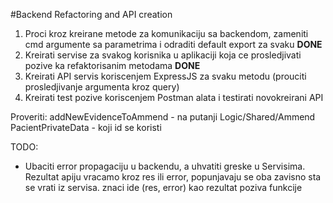 #Backend Refactoring and API creation
1) Proci kroz kreirane metode za komunikaciju sa backendom, zameniti cmd argumente sa parametrima i odraditi default export za svaku **DONE**
2) Kreirati servise za svakog korisnika u aplikaciji koja ce prosledjivati pozive ka refaktorisanim metodama **DONE**
3) Kreirati API servis koriscenjem ExpressJS za svaku metodu (prouciti prosledjivanje argumenta kroz query)
4) Kreirati test pozive koriscenjem Postman alata i testirati novokreirani API


Proveriti:
addNewEvidenceToAmmend - na putanji Logic/Shared/Ammend
PacientPrivateData - koji id se koristi


TODO:
- Ubaciti error propagaciju u backendu, a uhvatiti greske u Servisima. Rezultat apiju vracamo kroz res ili error, popunjavaju se oba zavisno sta se vrati iz servisa. znaci ide (res, error) kao rezultat poziva funkcije